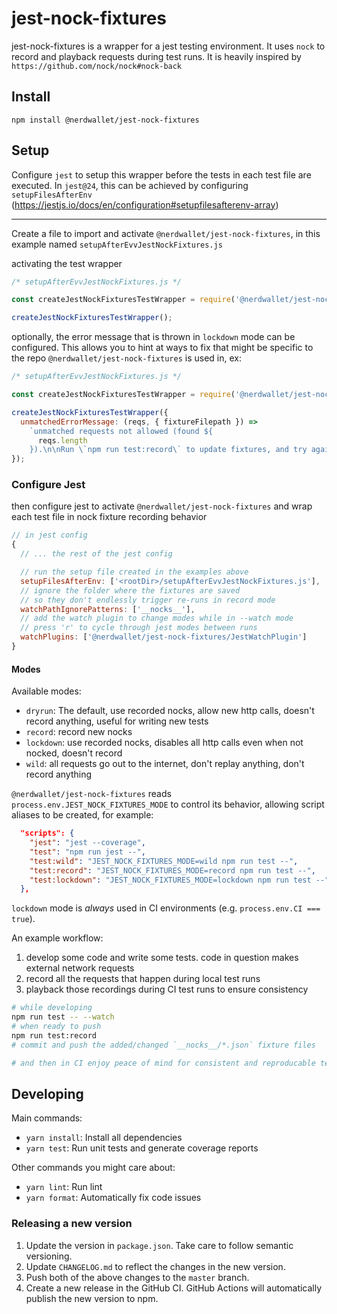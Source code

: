 # jest-nock-fixtures

jest-nock-fixtures is a wrapper for a jest testing environment. It uses `nock` to record and playback requests during test runs.  It is heavily inspired by `https://github.com/nock/nock#nock-back`

## Install
```
npm install @nerdwallet/jest-nock-fixtures
```

## Setup

Configure `jest` to setup this wrapper before the tests in each test file are executed.  In `jest@24`, this can be achieved by configuring `setupFilesAfterEnv` (https://jestjs.io/docs/en/configuration#setupfilesafterenv-array)

---
Create a file to import and activate `@nerdwallet/jest-nock-fixtures`, in this example named `setupAfterEvvJestNockFixtures.js`

activating the test wrapper
```js
/* setupAfterEvvJestNockFixtures.js */

const createJestNockFixturesTestWrapper = require('@nerdwallet/jest-nock-fixtures');

createJestNockFixturesTestWrapper();
```

optionally, the error message that is thrown in `lockdown` mode can be configured.  This allows you to hint at ways to fix that might be specific to the repo `@nerdwallet/jest-nock-fixtures` is used in, ex:

```js
/* setupAfterEvvJestNockFixtures.js */

const createJestNockFixturesTestWrapper = require('@nerdwallet/jest-nock-fixtures');

createJestNockFixturesTestWrapper({
  unmatchedErrorMessage: (reqs, { fixtureFilepath }) =>
    `unmatched requests not allowed (found ${
      reqs.length
    }).\n\nRun \`npm run test:record\` to update fixtures, and try again.`
});
```

### Configure Jest

then configure jest to activate `@nerdwallet/jest-nock-fixtures` and wrap each test file in nock fixture recording behavior

```js
// in jest config
{
  // ... the rest of the jest config

  // run the setup file created in the examples above
  setupFilesAfterEnv: ['<rootDir>/setupAfterEvvJestNockFixtures.js'],
  // ignore the folder where the fixtures are saved
  // so they don't endlessly trigger re-runs in record mode
  watchPathIgnorePatterns: ['__nocks__'],
  // add the watch plugin to change modes while in --watch mode
  // press 'r' to cycle through jest modes between runs
  watchPlugins: ['@nerdwallet/jest-nock-fixtures/JestWatchPlugin']
}
```

#### Modes

Available modes:
- `dryrun`: The default, use recorded nocks, allow new http calls, doesn't record anything, useful for writing new tests
- `record`: record new nocks
- `lockdown`: use recorded nocks, disables all http calls even when not nocked, doesn't record
- `wild`: all requests go out to the internet, don't replay anything, don't record anything

`@nerdwallet/jest-nock-fixtures` reads `process.env.JEST_NOCK_FIXTURES_MODE` to control its behavior, allowing script aliases to be created, for example:
```json
  "scripts": {
    "jest": "jest --coverage",
    "test": "npm run jest --",
    "test:wild": "JEST_NOCK_FIXTURES_MODE=wild npm run test --",
    "test:record": "JEST_NOCK_FIXTURES_MODE=record npm run test --",
    "test:lockdown": "JEST_NOCK_FIXTURES_MODE=lockdown npm run test --"
  },
```

`lockdown` mode is *always* used in CI environments (e.g. `process.env.CI === true`).


An example workflow:
1. develop some code and write some tests.  code in question makes external network requests
2. record all the requests that happen during local test runs
3. playback those recordings during CI test runs to ensure consistency

```sh
# while developing
npm run test -- --watch
# when ready to push
npm run test:record
# commit and push the added/changed `__nocks__/*.json` fixture files

# and then in CI enjoy peace of mind for consistent and reproducable test runs in the context of network requests
```

## Developing

Main commands:

- `yarn install`: Install all dependencies
- `yarn test`: Run unit tests and generate coverage reports

Other commands you might care about:

- `yarn lint`: Run lint
- `yarn format`: Automatically fix code issues

### Releasing a new version

1. Update the version in `package.json`. Take care to follow semantic versioning.
2. Update `CHANGELOG.md` to reflect the changes in the new version.
3. Push both of the above changes to the `master` branch.
4. Create a new release in the GitHub CI. GitHub Actions will automatically publish the new version to npm.
